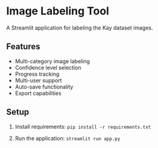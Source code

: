 # Image Labeling Tool

A Streamlit application for labeling the Kay dataset images.

## Features
- Multi-category image labeling
- Confidence level selection
- Progress tracking
- Multi-user support
- Auto-save functionality
- Export capabilities

## Setup
1. Install requirements:
```pip install -r requirements.txt```

2. Run the application:
```streamlit run app.py```